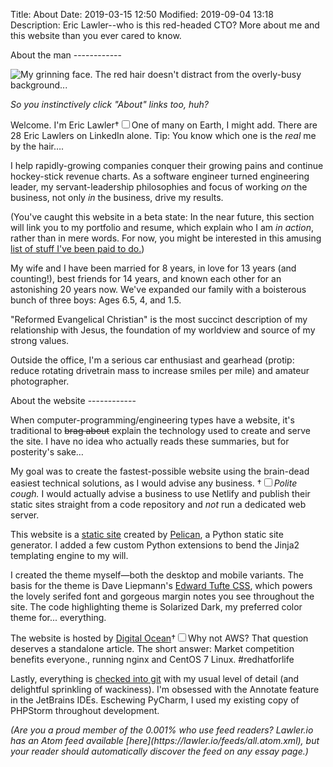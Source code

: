 Title: About
Date: 2019-03-15 12:50
Modified: 2019-09-04 13:18
Description: Eric Lawler--who is this red-headed CTO? More about me and this website than you ever cared to know.

<section markdown="1">
About the man
------------

![My grinning face. The red hair doesn't distract from the overly-busy background...]({static}/images/eric_head.jpg)

*So you instinctively click "About" links too, huh?*

 Welcome. I'm Eric Lawler<label for="sn-eric-count" class="margin-toggle">&#8224;</label><input type="checkbox" id="sn-eric-count" class="margin-toggle"><span class="marginnote">One of many on Earth, I might add. There are 28 Eric Lawlers on LinkedIn alone. Tip: You know which one is the *real* me by the hair&hellip;</span>.
 
I help rapidly-growing companies conquer their growing pains and continue hockey-stick revenue charts. As a software engineer turned engineering leader, my servant-leadership philosophies and focus of working *on* the business, not only *in* the business, drive my results.

(You've caught this website in a beta state: In the near future, this section will link you to my portfolio and resume, which explain who I am *in action*, rather than in mere words. For now, you might be interested in this amusing [list of stuff I've been paid to do.](/stuff-ive-done/))

My wife and I have been married for 8 years, in love for 13 years (and counting!), best friends for 14 years, and known each other for an astonishing 20 years now. We've expanded our family with a boisterous bunch of three boys: Ages 6.5, 4, and 1.5.

"Reformed Evangelical Christian" is the most succinct description of my relationship with Jesus, the foundation of my worldview and source of my strong values.

Outside the office, I'm a serious car enthusiast and gearhead (protip: reduce rotating drivetrain mass to increase smiles per mile) and amateur photographer.
</section>
<section markdown="1">
About the website
------------

When computer-programming/engineering types have a website, it's traditional to <del>brag about</del> explain the technology used to create and serve the site. I have no idea who actually reads these summaries, but for posterity's sake&hellip;

My goal was to create the fastest-possible website using the brain-dead easiest technical solutions, as I would advise any business. <label for="sn-brain" class="margin-toggle">&#8224;</label><input type="checkbox" id="sn-brain" class="margin-toggle"><span class="marginnote">*Polite cough.* I would actually advise a business to use Netlify and publish their static sites straight from a code repository and *not* run a dedicated web server.</span>

This website is a <a href="https://en.wikipedia.org/wiki/Static_web_page" rel="noopener" target=_blank>static site</a> created by <a href="https://blog.getpelican.com/" rel="noopener" target=_blank>Pelican</a>, a Python static site generator. I added a few custom Python extensions to bend the Jinja2 templating engine to my will.

I created the theme myself&mdash;both the desktop and mobile variants. The basis for the theme is Dave Liepmann's <a href="https://edwardtufte.github.io/tufte-css/" rel="noopener" target=_blank>Edward Tufte CSS</a>, which powers the lovely serifed font and gorgeous margin notes you see throughout the site. The code highlighting theme is Solarized Dark, my preferred color theme for... everything.

The website is hosted by <a href="https://cloud.digitalocean.com/" rel="noopener" target=_blank>Digital Ocean</a><label for="sn-do" class="margin-toggle">&#8224;</label><input type="checkbox" id="sn-do" class="margin-toggle"><span class="marginnote">Why not AWS? That question deserves a standalone article. The short answer: Market competition benefits everyone.</span>, running nginx and CentOS 7 Linux. #redhatforlife

Lastly, everything is [checked into git](https://github.com/Eiriksmal/lawler-dot-io) with my usual level of detail (and delightful sprinkling of wackiness). I'm obsessed with the Annotate feature in the JetBrains IDEs. Eschewing PyCharm, I used my existing copy of PHPStorm throughout development.
</section>
<section markdown="1">
<em>(Are you a proud member of the 0.001% who use feed readers? Lawler.io has an Atom feed available [here](https://lawler.io/feeds/all.atom.xml), but your reader should automatically discover the feed on any essay page.)</em>
</section>
